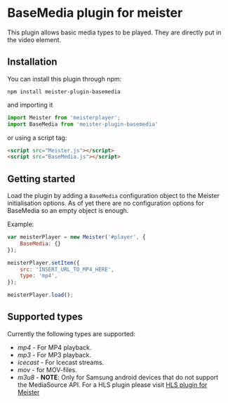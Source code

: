 BaseMedia plugin for meister
===========

This plugin allows basic media types to be played. They are directly put in the video element.

Installation
-----

You can install this plugin through npm:

```
npm install meister-plugin-basemedia
```

and importing it

``` JavaScript
import Meister from 'meisterplayer';
import BaseMedia from 'meister-plugin-basemedia'
```

or using a script tag:

``` html
<script src="Meister.js"></script>
<script src="BaseMedia.js"></script>
```


Getting started
-----------

Load the plugin by adding a `BaseMedia` configuration object to the Meister initialisation options. As of yet there are no configuration options for BaseMedia so an empty object is enough.

Example:

``` JavaScript
var meisterPlayer = new Meister('#player', {
    BaseMedia: {}
});

meisterPlayer.setItem({
    src: 'INSERT_URL_TO_MP4_HERE',
    type: 'mp4',
});

meisterPlayer.load();

```

Supported types
---------

Currently the following types are supported:

- *mp4* - For MP4 playback.
- *mp3* - For MP3 playback.
- *icecast* - For Icecast streams.
- *mov* - for MOV-files.
- *m3u8* - **NOTE**: Only for Samsung android devices that do not support the MediaSource API. For a HLS plugin please visit [HLS plugin for Meister](https://github.com/meisterplayer/media-hls)
